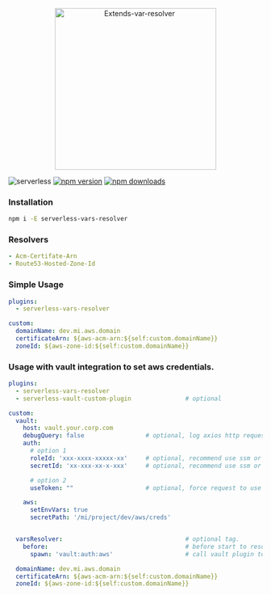 <p align="center">
  <img height="320px" alt="Extends-var-resolver" src="https://user-images.githubusercontent.com/621906/78961176-fb82fb80-7ac6-11ea-8a0f-f3278cb9cc01.png">
</p>

![serverless](http://public.serverless.com/badges/v3.svg)
[![npm version](https://badge.fury.io/js/serverless-vars-resolver.svg)](https://badge.fury.io/js/serverless-vars-resolver)
[![npm downloads](https://img.shields.io/npm/dt/serverless-vars-resolver.svg?style=flat)](https://www.npmjs.com/package/serverless-vars-resolver)

### Installation
```bash
npm i -E serverless-vars-resolver
```

### Resolvers
```yaml
- Acm-Certifate-Arn
- Route53-Hosted-Zone-Id
```

### Simple Usage

```yaml
plugins:
  - serverless-vars-resolver

custom:
  domainName: dev.mi.aws.domain
  certificateArn: ${aws-acm-arn:${self:custom.domainName}}
  zoneId: ${aws-zone-id:${self:custom.domainName}}
```


### Usage with vault integration to set aws credentials.

```yaml
plugins:
  - serverless-vars-resolver
  - serverless-vault-custom-plugin               # optional

custom:
  vault:
    host: vault.your.corp.com
    debugQuery: false                 # optional, log axios http request
    auth:
      # option 1
      roleId: 'xxx-xxxx-xxxxx-xx'     # optional, recommend use ssm or something like that
      secretId: 'xx-xxx-xx-x-xxx'     # optional, recommend use ssm or something like that

      # option 2
      useToken: ""                    # optional, force request to use this token

    aws:
      setEnvVars: true
      secretPath: '/mi/project/dev/aws/creds'


  varsResolver:                                  # optional tag.
    before:                                      # before start to resolve vars
      spawn: 'vault:auth:aws'                    # call vault plugin to set aws creds

  domainName: dev.mi.aws.domain
  certificateArn: ${aws-acm-arn:${self:custom.domainName}}
  zoneId: ${aws-zone-id:${self:custom.domainName}}
```
